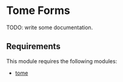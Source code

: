 # Tome Forms

TODO: write some documentation.

## Requirements

This module requires the following modules:

- [tome](https://www.drupal.org/project/tome)
